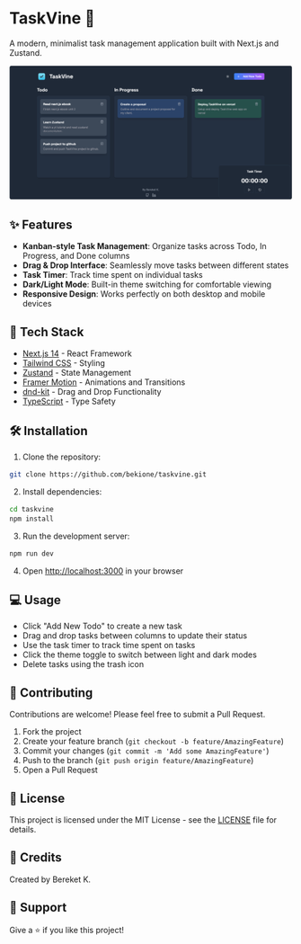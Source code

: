 # TaskVine 🌿

A modern, minimalist task management application built with Next.js and Zustand.

![TaskVine App Screenshot](public/screenshot.png)

## ✨ Features

- **Kanban-style Task Management**: Organize tasks across Todo, In Progress, and Done columns
- **Drag & Drop Interface**: Seamlessly move tasks between different states
- **Task Timer**: Track time spent on individual tasks
- **Dark/Light Mode**: Built-in theme switching for comfortable viewing
- **Responsive Design**: Works perfectly on both desktop and mobile devices

## 🚀 Tech Stack

- [Next.js 14](https://nextjs.org/) - React Framework
- [Tailwind CSS](https://tailwindcss.com/) - Styling
- [Zustand](https://zustand-demo.pmnd.rs/) - State Management
- [Framer Motion](https://www.framer.com/motion/) - Animations and Transitions
- [dnd-kit](https://dndkit.com/) - Drag and Drop Functionality
- [TypeScript](https://www.typescriptlang.org/) - Type Safety

## 🛠️ Installation

1. Clone the repository:
```bash
git clone https://github.com/bekione/taskvine.git
```

2. Install dependencies:
```bash
cd taskvine
npm install
```

3. Run the development server:
```bash
npm run dev
```

4. Open [http://localhost:3000](http://localhost:3000) in your browser

## 💻 Usage

- Click "Add New Todo" to create a new task
- Drag and drop tasks between columns to update their status
- Use the task timer to track time spent on tasks
- Click the theme toggle to switch between light and dark modes
- Delete tasks using the trash icon

## 📝 Contributing

Contributions are welcome! Please feel free to submit a Pull Request.

1. Fork the project
2. Create your feature branch (`git checkout -b feature/AmazingFeature`)
3. Commit your changes (`git commit -m 'Add some AmazingFeature'`)
4. Push to the branch (`git push origin feature/AmazingFeature`)
5. Open a Pull Request

## 📜 License

This project is licensed under the MIT License - see the [LICENSE](/LICENSE) file for details.

## 👏 Credits

Created by Bereket K.

## 🤝 Support

Give a ⭐️ if you like this project!
